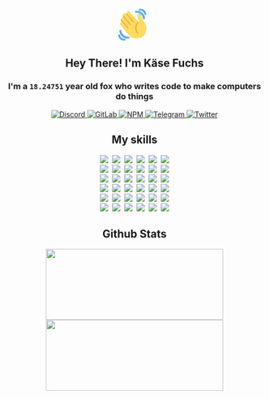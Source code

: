 <div><p align=center><img src=./resources/images/wave.gif width=64px height=64px></p><h2 align=center>Hey There! I'm Käse Fuchs</h2><h3 align=center>I'm a <code>18.24751</code> year old fox who writes code to make computers do things</h3><p align=center><a href=https://discord.com/users/507526681125322772><img alt=Discord src="https://img.shields.io/badge/Discord-5865F2?logo=discord&logoColor=white&style=flat-square#d495fdc9db36e9ee24329ac3ee7f6970"> </a><a href=https://gitlab.com/kasefuchs><img alt=GitLab src="https://img.shields.io/badge/GitLab-330F63?logo=gitlab&logoColor=white&style=flat-square#d495fdc9db36e9ee24329ac3ee7f6970"> </a><a href=https://npmjs.com/~kasefuchs><img alt=NPM src="https://img.shields.io/badge/NPM-CB3837?logo=npm&logoColor=white&style=flat-square#d495fdc9db36e9ee24329ac3ee7f6970"> </a><a href=https://t.me/kasefuchs><img alt=Telegram src="https://img.shields.io/badge/Telegram-2CA5E0?logo=telegram&logoColor=white&style=flat-square#d495fdc9db36e9ee24329ac3ee7f6970"> </a><a href=https://twitter.com/kasefuchs><img alt=Twitter src="https://img.shields.io/badge/Twitter-1DA1F2?logo=twitter&logoColor=white&style=flat-square#d495fdc9db36e9ee24329ac3ee7f6970"></a></p><h2 align=center>My skills</h2><p align=center><a href=https://aws.amazon.com/ ><picture><source srcset="https://skillicons.dev/icons?i=aws&theme=dark#d495fdc9db36e9ee24329ac3ee7f6970" media="(prefers-color-scheme: dark)"><source srcset="https://skillicons.dev/icons?i=aws&theme=light#d495fdc9db36e9ee24329ac3ee7f6970" media="(prefers-color-scheme: light), (prefers-color-scheme: no-preference)"><img src="https://skillicons.dev/icons?i=aws&theme=light#d495fdc9db36e9ee24329ac3ee7f6970"></picture></a>&nbsp;&nbsp;<a href=https://en.wikipedia.org/wiki/Bash_(Unix_shell)><picture><source srcset="https://skillicons.dev/icons?i=bash&theme=dark#d495fdc9db36e9ee24329ac3ee7f6970" media="(prefers-color-scheme: dark)"><source srcset="https://skillicons.dev/icons?i=bash&theme=light#d495fdc9db36e9ee24329ac3ee7f6970" media="(prefers-color-scheme: light), (prefers-color-scheme: no-preference)"><img src="https://skillicons.dev/icons?i=bash&theme=light#d495fdc9db36e9ee24329ac3ee7f6970"></picture></a>&nbsp;&nbsp;<a href=https://discord.com/developers/docs><picture><source srcset="https://skillicons.dev/icons?i=bots&theme=dark#d495fdc9db36e9ee24329ac3ee7f6970" media="(prefers-color-scheme: dark)"><source srcset="https://skillicons.dev/icons?i=bots&theme=light#d495fdc9db36e9ee24329ac3ee7f6970" media="(prefers-color-scheme: light), (prefers-color-scheme: no-preference)"><img src="https://skillicons.dev/icons?i=bots&theme=light#d495fdc9db36e9ee24329ac3ee7f6970"></picture></a>&nbsp;&nbsp;<a href=https://www.cloudflare.com/ ><picture><source srcset="https://skillicons.dev/icons?i=cloudflare&theme=dark#d495fdc9db36e9ee24329ac3ee7f6970" media="(prefers-color-scheme: dark)"><source srcset="https://skillicons.dev/icons?i=cloudflare&theme=light#d495fdc9db36e9ee24329ac3ee7f6970" media="(prefers-color-scheme: light), (prefers-color-scheme: no-preference)"><img src="https://skillicons.dev/icons?i=cloudflare&theme=light#d495fdc9db36e9ee24329ac3ee7f6970"></picture></a>&nbsp;&nbsp;<a href=https://en.wikipedia.org/wiki/CSS><picture><source srcset="https://skillicons.dev/icons?i=css&theme=dark#d495fdc9db36e9ee24329ac3ee7f6970" media="(prefers-color-scheme: dark)"><source srcset="https://skillicons.dev/icons?i=css&theme=light#d495fdc9db36e9ee24329ac3ee7f6970" media="(prefers-color-scheme: light), (prefers-color-scheme: no-preference)"><img src="https://skillicons.dev/icons?i=css&theme=light#d495fdc9db36e9ee24329ac3ee7f6970"></picture></a>&nbsp;&nbsp;<a href=https://www.docker.com/ ><picture><source srcset="https://skillicons.dev/icons?i=docker&theme=dark#d495fdc9db36e9ee24329ac3ee7f6970" media="(prefers-color-scheme: dark)"><source srcset="https://skillicons.dev/icons?i=docker&theme=light#d495fdc9db36e9ee24329ac3ee7f6970" media="(prefers-color-scheme: light), (prefers-color-scheme: no-preference)"><img src="https://skillicons.dev/icons?i=docker&theme=light#d495fdc9db36e9ee24329ac3ee7f6970"></picture></a><br><a href=https://www.electronjs.org/ ><picture><source srcset="https://skillicons.dev/icons?i=electron&theme=dark#d495fdc9db36e9ee24329ac3ee7f6970" media="(prefers-color-scheme: dark)"><source srcset="https://skillicons.dev/icons?i=electron&theme=light#d495fdc9db36e9ee24329ac3ee7f6970" media="(prefers-color-scheme: light), (prefers-color-scheme: no-preference)"><img src="https://skillicons.dev/icons?i=electron&theme=light#d495fdc9db36e9ee24329ac3ee7f6970"></picture></a>&nbsp;&nbsp;<a href=https://expressjs.com/ ><picture><source srcset="https://skillicons.dev/icons?i=express&theme=dark#d495fdc9db36e9ee24329ac3ee7f6970" media="(prefers-color-scheme: dark)"><source srcset="https://skillicons.dev/icons?i=express&theme=light#d495fdc9db36e9ee24329ac3ee7f6970" media="(prefers-color-scheme: light), (prefers-color-scheme: no-preference)"><img src="https://skillicons.dev/icons?i=express&theme=light#d495fdc9db36e9ee24329ac3ee7f6970"></picture></a>&nbsp;&nbsp;<a href=https://www.figma.com/ ><picture><source srcset="https://skillicons.dev/icons?i=figma&theme=dark#d495fdc9db36e9ee24329ac3ee7f6970" media="(prefers-color-scheme: dark)"><source srcset="https://skillicons.dev/icons?i=figma&theme=light#d495fdc9db36e9ee24329ac3ee7f6970" media="(prefers-color-scheme: light), (prefers-color-scheme: no-preference)"><img src="https://skillicons.dev/icons?i=figma&theme=light#d495fdc9db36e9ee24329ac3ee7f6970"></picture></a>&nbsp;&nbsp;<a href=https://firebase.google.com/ ><picture><source srcset="https://skillicons.dev/icons?i=firebase&theme=dark#d495fdc9db36e9ee24329ac3ee7f6970" media="(prefers-color-scheme: dark)"><source srcset="https://skillicons.dev/icons?i=firebase&theme=light#d495fdc9db36e9ee24329ac3ee7f6970" media="(prefers-color-scheme: light), (prefers-color-scheme: no-preference)"><img src="https://skillicons.dev/icons?i=firebase&theme=light#d495fdc9db36e9ee24329ac3ee7f6970"></picture></a>&nbsp;&nbsp;<a href=https://flask.palletsprojects.com/ ><picture><source srcset="https://skillicons.dev/icons?i=flask&theme=dark#d495fdc9db36e9ee24329ac3ee7f6970" media="(prefers-color-scheme: dark)"><source srcset="https://skillicons.dev/icons?i=flask&theme=light#d495fdc9db36e9ee24329ac3ee7f6970" media="(prefers-color-scheme: light), (prefers-color-scheme: no-preference)"><img src="https://skillicons.dev/icons?i=flask&theme=light#d495fdc9db36e9ee24329ac3ee7f6970"></picture></a>&nbsp;&nbsp;<a href=https://cloud.google.com/ ><picture><source srcset="https://skillicons.dev/icons?i=gcp&theme=dark#d495fdc9db36e9ee24329ac3ee7f6970" media="(prefers-color-scheme: dark)"><source srcset="https://skillicons.dev/icons?i=gcp&theme=light#d495fdc9db36e9ee24329ac3ee7f6970" media="(prefers-color-scheme: light), (prefers-color-scheme: no-preference)"><img src="https://skillicons.dev/icons?i=gcp&theme=light#d495fdc9db36e9ee24329ac3ee7f6970"></picture></a><br><a href=https://git-scm.com/ ><picture><source srcset="https://skillicons.dev/icons?i=git&theme=dark#d495fdc9db36e9ee24329ac3ee7f6970" media="(prefers-color-scheme: dark)"><source srcset="https://skillicons.dev/icons?i=git&theme=light#d495fdc9db36e9ee24329ac3ee7f6970" media="(prefers-color-scheme: light), (prefers-color-scheme: no-preference)"><img src="https://skillicons.dev/icons?i=git&theme=light#d495fdc9db36e9ee24329ac3ee7f6970"></picture></a>&nbsp;&nbsp;<a href=https://github.com/ ><picture><source srcset="https://skillicons.dev/icons?i=github&theme=dark#d495fdc9db36e9ee24329ac3ee7f6970" media="(prefers-color-scheme: dark)"><source srcset="https://skillicons.dev/icons?i=github&theme=light#d495fdc9db36e9ee24329ac3ee7f6970" media="(prefers-color-scheme: light), (prefers-color-scheme: no-preference)"><img src="https://skillicons.dev/icons?i=github&theme=light#d495fdc9db36e9ee24329ac3ee7f6970"></picture></a>&nbsp;&nbsp;<a href=https://gitlab.com/ ><picture><source srcset="https://skillicons.dev/icons?i=gitlab&theme=dark#d495fdc9db36e9ee24329ac3ee7f6970" media="(prefers-color-scheme: dark)"><source srcset="https://skillicons.dev/icons?i=gitlab&theme=light#d495fdc9db36e9ee24329ac3ee7f6970" media="(prefers-color-scheme: light), (prefers-color-scheme: no-preference)"><img src="https://skillicons.dev/icons?i=gitlab&theme=light#d495fdc9db36e9ee24329ac3ee7f6970"></picture></a>&nbsp;&nbsp;<a href=https://www.heroku.com/ ><picture><source srcset="https://skillicons.dev/icons?i=heroku&theme=dark#d495fdc9db36e9ee24329ac3ee7f6970" media="(prefers-color-scheme: dark)"><source srcset="https://skillicons.dev/icons?i=heroku&theme=light#d495fdc9db36e9ee24329ac3ee7f6970" media="(prefers-color-scheme: light), (prefers-color-scheme: no-preference)"><img src="https://skillicons.dev/icons?i=heroku&theme=light#d495fdc9db36e9ee24329ac3ee7f6970"></picture></a>&nbsp;&nbsp;<a href=https://en.wikipedia.org/wiki/HTML><picture><source srcset="https://skillicons.dev/icons?i=html&theme=dark#d495fdc9db36e9ee24329ac3ee7f6970" media="(prefers-color-scheme: dark)"><source srcset="https://skillicons.dev/icons?i=html&theme=light#d495fdc9db36e9ee24329ac3ee7f6970" media="(prefers-color-scheme: light), (prefers-color-scheme: no-preference)"><img src="https://skillicons.dev/icons?i=html&theme=light#d495fdc9db36e9ee24329ac3ee7f6970"></picture></a>&nbsp;&nbsp;<a href=https://en.wikipedia.org/wiki/JavaScript><picture><source srcset="https://skillicons.dev/icons?i=js&theme=dark#d495fdc9db36e9ee24329ac3ee7f6970" media="(prefers-color-scheme: dark)"><source srcset="https://skillicons.dev/icons?i=js&theme=light#d495fdc9db36e9ee24329ac3ee7f6970" media="(prefers-color-scheme: light), (prefers-color-scheme: no-preference)"><img src="https://skillicons.dev/icons?i=js&theme=light#d495fdc9db36e9ee24329ac3ee7f6970"></picture></a><br><a href=https://en.wikipedia.org/wiki/Linux><picture><source srcset="https://skillicons.dev/icons?i=linux&theme=dark#d495fdc9db36e9ee24329ac3ee7f6970" media="(prefers-color-scheme: dark)"><source srcset="https://skillicons.dev/icons?i=linux&theme=light#d495fdc9db36e9ee24329ac3ee7f6970" media="(prefers-color-scheme: light), (prefers-color-scheme: no-preference)"><img src="https://skillicons.dev/icons?i=linux&theme=light#d495fdc9db36e9ee24329ac3ee7f6970"></picture></a>&nbsp;&nbsp;<a href=https://mui.com/ ><picture><source srcset="https://skillicons.dev/icons?i=materialui&theme=dark#d495fdc9db36e9ee24329ac3ee7f6970" media="(prefers-color-scheme: dark)"><source srcset="https://skillicons.dev/icons?i=materialui&theme=light#d495fdc9db36e9ee24329ac3ee7f6970" media="(prefers-color-scheme: light), (prefers-color-scheme: no-preference)"><img src="https://skillicons.dev/icons?i=materialui&theme=light#d495fdc9db36e9ee24329ac3ee7f6970"></picture></a>&nbsp;&nbsp;<a href=https://en.wikipedia.org/wiki/Markdown><picture><source srcset="https://skillicons.dev/icons?i=md&theme=dark#d495fdc9db36e9ee24329ac3ee7f6970" media="(prefers-color-scheme: dark)"><source srcset="https://skillicons.dev/icons?i=md&theme=light#d495fdc9db36e9ee24329ac3ee7f6970" media="(prefers-color-scheme: light), (prefers-color-scheme: no-preference)"><img src="https://skillicons.dev/icons?i=md&theme=light#d495fdc9db36e9ee24329ac3ee7f6970"></picture></a>&nbsp;&nbsp;<a href=https://www.mongodb.com/ ><picture><source srcset="https://skillicons.dev/icons?i=mongodb&theme=dark#d495fdc9db36e9ee24329ac3ee7f6970" media="(prefers-color-scheme: dark)"><source srcset="https://skillicons.dev/icons?i=mongodb&theme=light#d495fdc9db36e9ee24329ac3ee7f6970" media="(prefers-color-scheme: light), (prefers-color-scheme: no-preference)"><img src="https://skillicons.dev/icons?i=mongodb&theme=light#d495fdc9db36e9ee24329ac3ee7f6970"></picture></a>&nbsp;&nbsp;<a href=https://www.mysql.com/ ><picture><source srcset="https://skillicons.dev/icons?i=mysql&theme=dark#d495fdc9db36e9ee24329ac3ee7f6970" media="(prefers-color-scheme: dark)"><source srcset="https://skillicons.dev/icons?i=mysql&theme=light#d495fdc9db36e9ee24329ac3ee7f6970" media="(prefers-color-scheme: light), (prefers-color-scheme: no-preference)"><img src="https://skillicons.dev/icons?i=mysql&theme=light#d495fdc9db36e9ee24329ac3ee7f6970"></picture></a>&nbsp;&nbsp;<a href=https://nextjs.org/ ><picture><source srcset="https://skillicons.dev/icons?i=nextjs&theme=dark#d495fdc9db36e9ee24329ac3ee7f6970" media="(prefers-color-scheme: dark)"><source srcset="https://skillicons.dev/icons?i=nextjs&theme=light#d495fdc9db36e9ee24329ac3ee7f6970" media="(prefers-color-scheme: light), (prefers-color-scheme: no-preference)"><img src="https://skillicons.dev/icons?i=nextjs&theme=light#d495fdc9db36e9ee24329ac3ee7f6970"></picture></a><br><a href=https://nodejs.org/en/ ><picture><source srcset="https://skillicons.dev/icons?i=nodejs&theme=dark#d495fdc9db36e9ee24329ac3ee7f6970" media="(prefers-color-scheme: dark)"><source srcset="https://skillicons.dev/icons?i=nodejs&theme=light#d495fdc9db36e9ee24329ac3ee7f6970" media="(prefers-color-scheme: light), (prefers-color-scheme: no-preference)"><img src="https://skillicons.dev/icons?i=nodejs&theme=light#d495fdc9db36e9ee24329ac3ee7f6970"></picture></a>&nbsp;&nbsp;<a href=https://www.postgresql.org/ ><picture><source srcset="https://skillicons.dev/icons?i=postgres&theme=dark#d495fdc9db36e9ee24329ac3ee7f6970" media="(prefers-color-scheme: dark)"><source srcset="https://skillicons.dev/icons?i=postgres&theme=light#d495fdc9db36e9ee24329ac3ee7f6970" media="(prefers-color-scheme: light), (prefers-color-scheme: no-preference)"><img src="https://skillicons.dev/icons?i=postgres&theme=light#d495fdc9db36e9ee24329ac3ee7f6970"></picture></a>&nbsp;&nbsp;<a href=https://learn.microsoft.com/en-us/powershell/ ><picture><source srcset="https://skillicons.dev/icons?i=powershell&theme=dark#d495fdc9db36e9ee24329ac3ee7f6970" media="(prefers-color-scheme: dark)"><source srcset="https://skillicons.dev/icons?i=powershell&theme=light#d495fdc9db36e9ee24329ac3ee7f6970" media="(prefers-color-scheme: light), (prefers-color-scheme: no-preference)"><img src="https://skillicons.dev/icons?i=powershell&theme=light#d495fdc9db36e9ee24329ac3ee7f6970"></picture></a>&nbsp;&nbsp;<a href=https://www.python.org/ ><picture><source srcset="https://skillicons.dev/icons?i=py&theme=dark#d495fdc9db36e9ee24329ac3ee7f6970" media="(prefers-color-scheme: dark)"><source srcset="https://skillicons.dev/icons?i=py&theme=light#d495fdc9db36e9ee24329ac3ee7f6970" media="(prefers-color-scheme: light), (prefers-color-scheme: no-preference)"><img src="https://skillicons.dev/icons?i=py&theme=light#d495fdc9db36e9ee24329ac3ee7f6970"></picture></a>&nbsp;&nbsp;<a href=https://www.raspberrypi.org/ ><picture><source srcset="https://skillicons.dev/icons?i=raspberrypi&theme=dark#d495fdc9db36e9ee24329ac3ee7f6970" media="(prefers-color-scheme: dark)"><source srcset="https://skillicons.dev/icons?i=raspberrypi&theme=light#d495fdc9db36e9ee24329ac3ee7f6970" media="(prefers-color-scheme: light), (prefers-color-scheme: no-preference)"><img src="https://skillicons.dev/icons?i=raspberrypi&theme=light#d495fdc9db36e9ee24329ac3ee7f6970"></picture></a>&nbsp;&nbsp;<a href=https://reactjs.org/ ><picture><source srcset="https://skillicons.dev/icons?i=react&theme=dark#d495fdc9db36e9ee24329ac3ee7f6970" media="(prefers-color-scheme: dark)"><source srcset="https://skillicons.dev/icons?i=react&theme=light#d495fdc9db36e9ee24329ac3ee7f6970" media="(prefers-color-scheme: light), (prefers-color-scheme: no-preference)"><img src="https://skillicons.dev/icons?i=react&theme=light#d495fdc9db36e9ee24329ac3ee7f6970"></picture></a><br><a href=https://redux.js.org/ ><picture><source srcset="https://skillicons.dev/icons?i=redux&theme=dark#d495fdc9db36e9ee24329ac3ee7f6970" media="(prefers-color-scheme: dark)"><source srcset="https://skillicons.dev/icons?i=redux&theme=light#d495fdc9db36e9ee24329ac3ee7f6970" media="(prefers-color-scheme: light), (prefers-color-scheme: no-preference)"><img src="https://skillicons.dev/icons?i=redux&theme=light#d495fdc9db36e9ee24329ac3ee7f6970"></picture></a>&nbsp;&nbsp;<a href=https://en.wikipedia.org/wiki/Regular_expression><picture><source srcset="https://skillicons.dev/icons?i=regex&theme=dark#d495fdc9db36e9ee24329ac3ee7f6970" media="(prefers-color-scheme: dark)"><source srcset="https://skillicons.dev/icons?i=regex&theme=light#d495fdc9db36e9ee24329ac3ee7f6970" media="(prefers-color-scheme: light), (prefers-color-scheme: no-preference)"><img src="https://skillicons.dev/icons?i=regex&theme=light#d495fdc9db36e9ee24329ac3ee7f6970"></picture></a>&nbsp;&nbsp;<a href=https://en.wikipedia.org/wiki/Sass_(stylesheet_language)><picture><source srcset="https://skillicons.dev/icons?i=sass&theme=dark#d495fdc9db36e9ee24329ac3ee7f6970" media="(prefers-color-scheme: dark)"><source srcset="https://skillicons.dev/icons?i=sass&theme=light#d495fdc9db36e9ee24329ac3ee7f6970" media="(prefers-color-scheme: light), (prefers-color-scheme: no-preference)"><img src="https://skillicons.dev/icons?i=sass&theme=light#d495fdc9db36e9ee24329ac3ee7f6970"></picture></a>&nbsp;&nbsp;<a href=https://www.typescriptlang.org/ ><picture><source srcset="https://skillicons.dev/icons?i=ts&theme=dark#d495fdc9db36e9ee24329ac3ee7f6970" media="(prefers-color-scheme: dark)"><source srcset="https://skillicons.dev/icons?i=ts&theme=light#d495fdc9db36e9ee24329ac3ee7f6970" media="(prefers-color-scheme: light), (prefers-color-scheme: no-preference)"><img src="https://skillicons.dev/icons?i=ts&theme=light#d495fdc9db36e9ee24329ac3ee7f6970"></picture></a>&nbsp;&nbsp;<a href=https://unity.com/ ><picture><source srcset="https://skillicons.dev/icons?i=unity&theme=dark#d495fdc9db36e9ee24329ac3ee7f6970" media="(prefers-color-scheme: dark)"><source srcset="https://skillicons.dev/icons?i=unity&theme=light#d495fdc9db36e9ee24329ac3ee7f6970" media="(prefers-color-scheme: light), (prefers-color-scheme: no-preference)"><img src="https://skillicons.dev/icons?i=unity&theme=light#d495fdc9db36e9ee24329ac3ee7f6970"></picture></a>&nbsp;&nbsp;<a href=https://workers.cloudflare.com/ ><picture><source srcset="https://skillicons.dev/icons?i=workers&theme=dark#d495fdc9db36e9ee24329ac3ee7f6970" media="(prefers-color-scheme: dark)"><source srcset="https://skillicons.dev/icons?i=workers&theme=light#d495fdc9db36e9ee24329ac3ee7f6970" media="(prefers-color-scheme: light), (prefers-color-scheme: no-preference)"><img src="https://skillicons.dev/icons?i=workers&theme=light#d495fdc9db36e9ee24329ac3ee7f6970"></picture></a><br></p><h2 align=center>Github Stats</h2><p align=center><picture><source srcset="https://github-readme-stats-kasefuchs.vercel.app/api/?count_private=true&hide_border=true&hide_rank=true&line_height=20&hide_title=true&username=Kasefuchs&theme=dark#d495fdc9db36e9ee24329ac3ee7f6970" media="(prefers-color-scheme: dark)"><source srcset="https://github-readme-stats-kasefuchs.vercel.app/api/?count_private=true&hide_border=true&hide_rank=true&line_height=20&hide_title=true&username=Kasefuchs&theme=light#d495fdc9db36e9ee24329ac3ee7f6970" media="(prefers-color-scheme: light), (prefers-color-scheme: no-preference)"><img align=middle width=350 height=140 src="https://github-readme-stats-kasefuchs.vercel.app/api/?count_private=true&hide_border=true&hide_rank=true&line_height=20&hide_title=true&username=Kasefuchs&theme=light#d495fdc9db36e9ee24329ac3ee7f6970"></picture><picture><source srcset="https://github-readme-stats-kasefuchs.vercel.app/api/top-langs/?count_private=true&hide_border=true&layout=compact&username=Kasefuchs&theme=dark#d495fdc9db36e9ee24329ac3ee7f6970" media="(prefers-color-scheme: dark)"><source srcset="https://github-readme-stats-kasefuchs.vercel.app/api/top-langs/?count_private=true&hide_border=true&layout=compact&username=Kasefuchs&theme=light#d495fdc9db36e9ee24329ac3ee7f6970" media="(prefers-color-scheme: light), (prefers-color-scheme: no-preference)"><img align=middle width=350 height=140 src="https://github-readme-stats-kasefuchs.vercel.app/api/top-langs/?count_private=true&hide_border=true&layout=compact&username=Kasefuchs&theme=light#d495fdc9db36e9ee24329ac3ee7f6970"></picture></p><img src="https://hit.yhype.me/github/profile?user_id=64592097#d495fdc9db36e9ee24329ac3ee7f6970" alt=""></div>